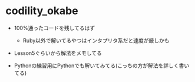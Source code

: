 # codility_okabe

- 100%通ったコードを残してるはず
    - Ruby以外で解いてるやつはインタプリタ系だと速度が厳しかも

- Lesson5ぐらいから解法をメモしてる

- Pythonの練習用にPythonでも解いてみてる(こっちの方が解法を詳しく書いてる)
